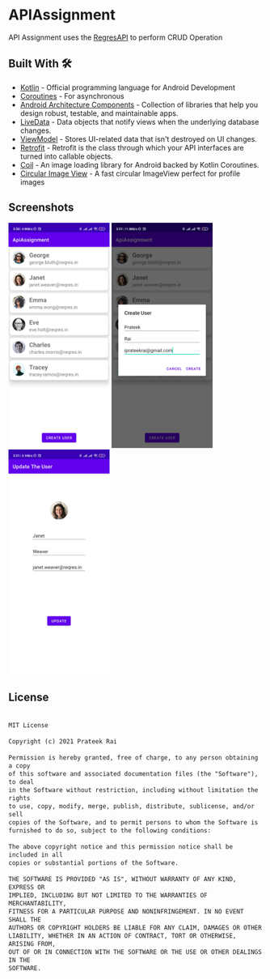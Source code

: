 
# APIAssignment
API Assignment uses the [RegresAPI](https://reqres.in/) to perform CRUD Operation

## Built With 🛠
* [Kotlin](https://kotlinlang.org/) - Official programming language for Android Development
* [Coroutines](https://kotlinlang.org/docs/reference/coroutines-overview.html) - For asynchronous
* [Android Architecture Components](https://developer.android.com/topic/libraries/architecture) - Collection of libraries that help you design robust, testable, and maintainable apps.
* [LiveData](https://developer.android.com/topic/libraries/architecture/livedata) - Data objects that notify views when the underlying database changes.
* [ViewModel](https://developer.android.com/topic/libraries/architecture/viewmodel) - Stores UI-related data that isn't destroyed on UI changes.
* [Retrofit](https://square.github.io/retrofit/) - Retrofit is the class through which your API interfaces are turned into callable objects.
* [Coil](https://github.com/coil-kt/coil) - An image loading library for Android backed by Kotlin Coroutines.
* [Circular Image View](https://github.com/hdodenhof/CircleImageView) - A fast circular ImageView perfect for profile images

## Screenshots 
<img src= "https://github.com/prateekcode/ApiAssignment/blob/master/Media/Screenshot3.jpg" width ="200"> <img src= "https://github.com/prateekcode/ApiAssignment/blob/master/Media/Screenshot2.jpg" width ="200"> <img src= "https://github.com/prateekcode/ApiAssignment/blob/master/Media/Screenshot1.jpg" width ="200">

  
## License
```

MIT License

Copyright (c) 2021 Prateek Rai

Permission is hereby granted, free of charge, to any person obtaining a copy
of this software and associated documentation files (the "Software"), to deal
in the Software without restriction, including without limitation the rights
to use, copy, modify, merge, publish, distribute, sublicense, and/or sell
copies of the Software, and to permit persons to whom the Software is
furnished to do so, subject to the following conditions:

The above copyright notice and this permission notice shall be included in all
copies or substantial portions of the Software.

THE SOFTWARE IS PROVIDED "AS IS", WITHOUT WARRANTY OF ANY KIND, EXPRESS OR
IMPLIED, INCLUDING BUT NOT LIMITED TO THE WARRANTIES OF MERCHANTABILITY,
FITNESS FOR A PARTICULAR PURPOSE AND NONINFRINGEMENT. IN NO EVENT SHALL THE
AUTHORS OR COPYRIGHT HOLDERS BE LIABLE FOR ANY CLAIM, DAMAGES OR OTHER
LIABILITY, WHETHER IN AN ACTION OF CONTRACT, TORT OR OTHERWISE, ARISING FROM,
OUT OF OR IN CONNECTION WITH THE SOFTWARE OR THE USE OR OTHER DEALINGS IN THE
SOFTWARE.

```

